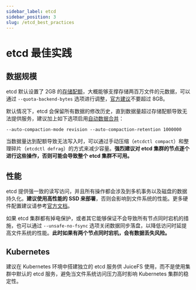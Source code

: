 ```yaml
---
sidebar_label: etcd
sidebar_position: 3
slug: /etcd_best_practices
---
```


# etcd 最佳实践

## 数据规模

etcd 默认设置了 2GB 的[存储配额](https://etcd.io/docs/latest/op-guide/maintenance/#space-quota)，大概能够支撑存储两百万文件的元数据，可以通过 `--quota-backend-bytes` 选项进行调整，[官方建议](https://etcd.io/docs/latest/dev-guide/limit)不要超过 8GB。

默认情况下，etcd 会保留所有数据的修改历史，直到数据量超过存储配额导致无法提供服务，建议加上如下选项启用[自动数据合并](https://etcd.io/docs/latest/op-guide/maintenance/#auto-compaction)：

```
--auto-compaction-mode revision --auto-compaction-retention 1000000
```

当数据量达到配额导致无法写入时，可以通过手动压缩（`etcdctl compact`）和整理碎片（`etcdctl defrag`）的方式来减少容量。**强烈建议对 etcd 集群的节点逐个进行这些操作，否则可能会导致整个 etcd 集群不可用。**

## 性能

etcd 提供强一致的读写访问，并且所有操作都会涉及到多机事务以及磁盘的数据持久化。**建议使用高性能的 SSD 来部署**，否则会影响到文件系统的性能。更多硬件配置建议请参考[官方文档](https://etcd.io/docs/latest/op-guide/hardware)。

如果 etcd 集群都有掉电保护，或者其它能够保证不会导致所有节点同时宕机的措施，也可以通过 `--unsafe-no-fsync` 选项关闭数据同步落盘，以降低访问时延提高文件系统的性能。**此时如果有两个节点同时宕机，会有数据丢失风险。**

## Kubernetes

建议在 Kubernetes 环境中搭建独立的 etcd 服务供 JuiceFS 使用，而不是使用集群中默认的 etcd 服务，避免当文件系统访问压力高时影响 Kubernetes 集群的稳定性。
